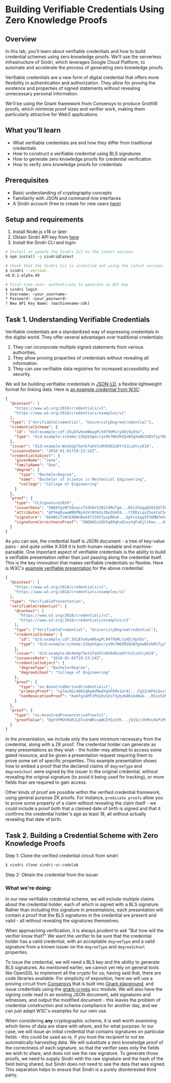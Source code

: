 # Building Verifiable Credentials Using Zero Knowledge Proofs

## Overview

In this lab, you'll learn about verifiable credentials and how to build credential schemes using zero knowledge proofs. We'll use the serverless infrastructure of Sindri, which leverages Google Cloud Platform, to automate and accelerate the process of generating zero knowledge proofs.

Verifiable credentials are a new form of digital credential that offers more flexibility in authentication and authorization. They allow for proving the existence and properties of signed statements without revealing unnecessary personal information.

We'll be using the Gnark framework from Consensys to produce Groth16 proofs, which minimize proof sizes and verifier work, making them particularly attractive for Web3 applications.

## What you'll learn

- What verifiable credentials are and how they differ from traditional credentials
- How to construct a verifiable credential using BLS signatures
- How to generate zero knowledge proofs for credential verification
- How to verify zero knowledge proofs for credentials

## Prerequisites

- Basic understanding of cryptography concepts
- Familiarity with JSON and command-line interfaces
- A Sindri account (free to create for new users [here](link))

## Setup and requirements

1. Install Node.js v18 or later
2. Obtain Sindri API key from [here](link)
3. Install the Sindri CLI and login:

```bash
# Install or update the Sindri CLI to the latest version.
$ npm install -g sindri@latest

# Check that the Sindri CLI is installed and using the latest version.
$ sindri --version
v0.0.1-alpha.49

# First-time user: authenticate to generate an API key
$ sindri login
? Username: <your_username>
? Password: <your_password>
? New API Key Name: (machinename-sdk)
```

## Task 1. Understanding Verifiable Credentials

Verifiable credentials are a standardized way of expressing credentials in the digital world. They offer several advantages over traditional credentials:

1. They can incorporate multiple signed statements from various authorities.
2. They allow proving properties of credentials without revealing all information.
3. They can use verifiable data registries for increased accessibility and security.

We will be building verifiable credentials in [JSON-LD](https://json-ld.org), a flexible lightweight format for linking data. Here is [an example credential from W3C](https://github.com/w3c/vc-test-suite/blob/gh-pages/test/vc-data-model-1.0/input/example-009.jsonld):

```json
{
  "@context": [
    "https://www.w3.org/2018/credentials/v1",
    "https://www.w3.org/2018/credentials/examples/v1"
  ],
  "type": ["VerifiableCredential", "UniversityDegreeCredential"],
  "credentialSchema": {
    "id": "did:example:cdf:35LB7w9ueWbagPL94T9bMLtyXDj9pX5o",
    "type": "did:example:schema:22KpkXgecryx9k7N6XN1QoN3gXwBkSU8SfyyYQG"
  },
  "issuer": "did:example:Wz4eUg7SetGfaUVCn8U9d62oDYrUJLuUtcy619",
  "issuanceDate": "2010-01-01T19:23:24Z",
  "credentialSubject": {
    "givenName": "Jane",
    "familyName": "Doe",
    "degree": {
      "type": "BachelorDegree",
      "name": "Bachelor of Science in Mechanical Engineering",
      "college": "College of Engineering"
    }
  },
  "proof": {
    "type": "CLSignature2019",
    "issuerData": "5NQ4TgzNfSQxoLzf2d5AV3JNiCdMaTgm...BXiX5UggB381QU7ZCgqWivUmy4D",
    "attributes": "pPYmqDvwwWBDPNykXVrBtKdsJDeZUGFA...tTERiLqsZ5oxCoCSodPQaggkDJy",
    "signature": "8eGWSiTiWtEA8WnBwX4T259STpxpRKuk...kpFnikqqSP3GMW7mVxC4chxFhVs",
    "signatureCorrectnessProof": "SNQbW3u1QV5q89qhxA1xyVqFa6jCrKwv...dsRypyuGGK3RhhBUvH1tPEL8orH"
  }
}
```

As you can see, the credential itself is JSON document - a tree of key-value pairs - and quite unlike X.509 it is both human-readable and machine-parsable. One important aspect of verifiable credentials is the ability to build a verifiable presentation rather than just passing along the credential itself. This is the key innovation that makes verifiable credentials so flexible. Here is W3C's [example verifiable presentation](https://github.com/w3c/vc-test-suite/blob/gh-pages/test/vc-data-model-1.0/input/example-015-zkp-vp.jsonld) for the above credential:

```json
{
  "@context": [
    "https://www.w3.org/2018/credentials/v1",
    "https://www.w3.org/2018/credentials/examples/v1"
  ],
  "type": "VerifiablePresentation",
  "verifiableCredential": {
    "@context": [
      "https://www.w3.org/2018/credentials/v1",
      "https://www.w3.org/2018/credentials/examples/v1"
    ],
    "type": ["VerifiableCredential", "UniversityDegreeCredential"],
    "credentialSchema": {
      "id": "did:example:cdf:35LB7w9ueWbagPL94T9bMLtyXDj9pX5o",
      "type": "did:example:schema:22KpkXgecryx9k7N6XN1QoN3gXwBkSU8SfyyYQG"
    },
    "issuer": "did:example:Wz4eUg7SetGfaUVCn8U9d62oDYrUJLuUtcy619",
    "issuanceDate": "2010-01-01T19:23:24Z",
    "credentialSubject": {
      "degreeType": "BachelorDegree",
      "degreeSchool": "College of Engineering"
    },
    "proof": {
      "type": "ex:AnonCredDerivedCredentialv1",
      "primaryProof": "cg7wLNSi48K5qNyAVMwdYqVHSMv1Ur8i...Fg2ZvWF6zGvcSAsym2sgSk737",
      "nonRevocationProof": "mu6fg24MfJPU1HvSXsf3ybzKARib4WxG...RSce53M6UwQCxYshCuS3d2h"
    }
  },
  "proof": {
    "type": "ex:AnonCredPresentationProofv1",
    "proofValue": "DgYdYMUYHURJLD7xdnWRinqWCEY5u5fK...j915Lt3hMzLHoPiPQ9sSVfRrs1D"
  }
}
```

In the presentation, we include only the bare minimum necessary from the credential, along with a ZK proof. The credential holder can generate as many presentations as they wish - the holder may attempt to access some gated resource, and be given a presentation request requiring them to prove some set of specific properties. This example presentation shows how to embed a proof that the declared claims of `degreeType` and `degreeSchool` were signed by the issuer in the original credential, without revealing the original signature (to avoid it being used for tracking), or more fields than are required to gain access.

Other kinds of proof are possible within the verified credential framework, using general purpose ZK proofs. For instance, `predicate proofs` allow you to prove some property of a claim without revealing the claim itself - we could include a proof both that a claimed date of birth is signed and that it confirms the credential holder's age as least 18, all without actually revealing that date of birth.

## Task 2. Building a Credential Scheme with Zero Knowledge Proofs

Step 1: Clone the verified credential circuit from sindri

```bash
$ sindri clone sindri-vc-codelab
```

Step 2: Obtain the credential from the issuer

### What we're doing:

In our new verifiable credential scheme, we will include multiple claims about the credential holder, each of which is signed with a BLS signature. Rather than including this signature in presentations, each presentation will contain a proof that the BLS signatures in the credential are present and valid - all without revealing the signatures themselves.

When approaching verification, it is always prudent to ask "But how will the verifier know that?" We want the verifier to be sure that the credential holder has a valid credential, with an acceptable `degreeType` and a valid signature from a known issuer on the `degreeType` and `degreeSchool` properties.

To issue the credential, we will need a BLS key and the ability to generate BLS signatures. As mentioned earlier, we cannot yet rely on general tools like OpenSSL to implement all the crypto for us; having said that, there are code libraries available. For simplicity of exposition, here we will use a proving circuit from [Consensys](https://consensys.io) that is built into [Gnark playground](https://play.gnark.io), and issue credentials using the [gnark-crypto](https://pkg.go.dev/github.com/consensys/gnark-crypto) ecc module. We will also have the signing code read in an existing JSON document, add signatures and witnesses, and output the modified document - this leaves the problem of credential construction and schema compliance for another day, and we can just adapt W3C's examples for our own use.

When considering **any** cryptographic scheme, it is well worth examining which items of data are share with whom, and for what purpose. In our case, we will issue an initial credential that contains signatures on particular fields - this could be used as-is, if you trust the recipient to not be automatically harvesting data. We will substitute a zero knowledge proof of the correctness of each signature, so that the verifier sees only the fields we wish to share, and does not see the raw signature. To generate those proofs, we need to supply Sindri with the raw signature and the hash of the field being shared, but Sindri does not need to see the data that was signed. This separation helps to ensure that Sindri is a purely disinterested third party.
